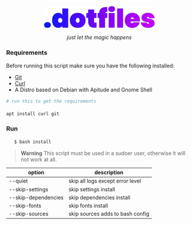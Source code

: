 <!-- VARS -->
[git-url]: https://git-scm.com/
[curl-url]: https://curl.se/
<!-- END_VARS -->

<div align="center" >
   <img src="./.github/assets/logo_wo_blur.svg" width=300>

   _just let the magic happens_
</div>

### Requirements

Before running this script make sure you have the following installed:
   * [Git][git-url]
   * [Curl][curl-url]
   * A Distro based on Debian with Apitude and Gnome Shell

```sh
# run this to get the requirements

apt install curl git
```

### Run

```sh
   $ bash install
```
> **Warning** This script must be used in a sudoer user, otherwise it will not work at all.

| option  |          description             |
|---------|----------------------------------|
| --quiet | skip all logs except error level |
| --skip-settings | skip settings install |
| --skip-dependencies | skip dependencies install |
| --skip-fonts | skip fonts install |
| --skip-sources | skip sources adds to bash config |

